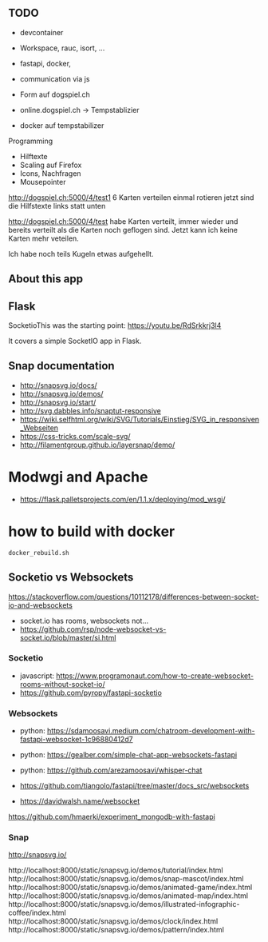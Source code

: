 ## TODO
 * devcontainer
 * Workspace, rauc, isort, ...
 * fastapi, docker,
 * communication via js

 * Form auf dogspiel.ch
 * online.dogspiel.ch -> Tempstablizier
 * docker auf tempstabilizer

Programming
 * Hilftexte
 * Scaling auf Firefox
 * Icons, Nachfragen
 * Mousepointer

http://dogspiel.ch:5000/4/test1
 6 Karten verteilen
 einmal rotieren
 jetzt sind die Hilfstexte links statt unten

http://dogspiel.ch:5000/4/test
 habe Karten verteilt, immer wieder und bereits verteilt als die Karten noch geflogen sind. Jetzt kann ich keine Karten mehr veteilen.

Ich habe noch teils Kugeln etwas aufgehellt. 

## About this app

## Flask

SocketioThis was the starting point: https://youtu.be/RdSrkkrj3l4

It covers a simple SocketIO app in Flask.

## Snap documentation

* http://snapsvg.io/docs/
* http://snapsvg.io/demos/
* http://snapsvg.io/start/
* http://svg.dabbles.info/snaptut-responsive
* https://wiki.selfhtml.org/wiki/SVG/Tutorials/Einstieg/SVG_in_responsiven_Webseiten
* https://css-tricks.com/scale-svg/
* http://filamentgroup.github.io/layersnap/demo/

# Modwgi and Apache

* https://flask.palletsprojects.com/en/1.1.x/deploying/mod_wsgi/

# how to build with docker

`docker_rebuild.sh`

## Socketio vs Websockets

https://stackoverflow.com/questions/10112178/differences-between-socket-io-and-websockets

* socket.io has rooms, websockets not...
* https://github.com/rsp/node-websocket-vs-socket.io/blob/master/si.html

### Socketio

* javascript: https://www.programonaut.com/how-to-create-websocket-rooms-without-socket-io/
* https://github.com/pyropy/fastapi-socketio

### Websockets

* python: https://sdamoosavi.medium.com/chatroom-development-with-fastapi-websocket-1c96880412d7
* python: https://gealber.com/simple-chat-app-websockets-fastapi
* python: https://github.com/arezamoosavi/whisper-chat

* https://github.com/tiangolo/fastapi/tree/master/docs_src/websockets

* https://davidwalsh.name/websocket


https://github.com/hmaerki/experiment_mongodb-with-fastapi

### Snap

http://snapsvg.io/

http://localhost:8000/static/snapsvg.io/demos/tutorial/index.html
http://localhost:8000/static/snapsvg.io/demos/snap-mascot/index.html
http://localhost:8000/static/snapsvg.io/demos/animated-game/index.html
http://localhost:8000/static/snapsvg.io/demos/animated-map/index.html
http://localhost:8000/static/snapsvg.io/demos/illustrated-infographic-coffee/index.html
http://localhost:8000/static/snapsvg.io/demos/clock/index.html
http://localhost:8000/static/snapsvg.io/demos/pattern/index.html
